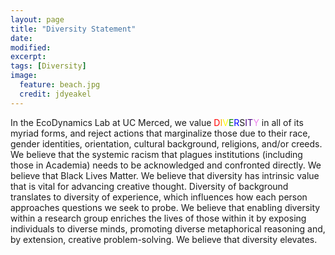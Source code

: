 ```yaml
---
layout: page
title: "Diversity Statement"
date: 
modified:
excerpt:
tags: [Diversity]
image:
  feature: beach.jpg
  credit: jdyeakel
---
```


In the EcoDynamics Lab at UC Merced, we value  <span style="color:#ff0000;">D</span><span style="color:#ffa500;">I</span><span style="color:#ffff00;">V</span><span style="color:#008000;">E</span><span style="color:#0000ff;">R</span><span style="color:##4b0082;">S</span><span style="color:#4b0082;">I</span><span style="color:#4b0082;">T</span><span style="color:#ee82ee;">Y</span> in all of its myriad forms, and reject actions that marginalize those due to their race, gender identities, orientation, cultural background, religions, and/or creeds. We believe that the systemic racism that plagues institutions (including those in Academia) needs to be acknowledged and confronted directly. We believe that Black Lives Matter. We believe that diversity has intrinsic value that is vital for advancing creative thought. Diversity of background translates to diversity of experience, which influences how each person approaches questions we seek to probe. We believe that enabling diversity within a research group enriches the lives of those within it by exposing individuals to diverse minds, promoting diverse metaphorical reasoning and, by extension, creative problem-solving. We believe that diversity elevates.